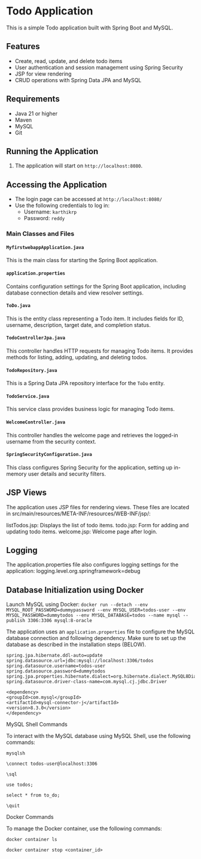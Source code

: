# Todo Application

This is a simple Todo application built with Spring Boot and MySQL.

## Features

- Create, read, update, and delete todo items
- User authentication and session management using Spring Security
- JSP for view rendering
- CRUD operations with Spring Data JPA and MySQL

## Requirements

- Java 21 or higher
- Maven
- MySQL
- Git


## Running the Application

1. The application will start on `http://localhost:8080`.

## Accessing the Application

- The login page can be accessed at `http://localhost:8080/`
- Use the following credentials to log in:
  - Username: `karthikrp`
  - Password: `reddy`

### Main Classes and Files

#### `MyfirstwebappApplication.java`

This is the main class for starting the Spring Boot application.

#### `application.properties`

Contains configuration settings for the Spring Boot application, including database connection details and view resolver settings.

#### `ToDo.java`

This is the entity class representing a Todo item. It includes fields for ID, username, description, target date, and completion status.

#### `TodoControllerJpa.java`

This controller handles HTTP requests for managing Todo items. It provides methods for listing, adding, updating, and deleting todos.

#### `TodoRepository.java`

This is a Spring Data JPA repository interface for the `ToDo` entity.

#### `TodoService.java`

This service class provides business logic for managing Todo items.

#### `WelcomeController.java`

This controller handles the welcome page and retrieves the logged-in username from the security context.

#### `SpringSecurityConfiguration.java`

This class configures Spring Security for the application, setting up in-memory user details and security filters.

## JSP Views
The application uses JSP files for rendering views. These files are located in src/main/resources/META-INF/resources/WEB-INF/jsp/:

listTodos.jsp: Displays the list of todo items.
todo.jsp: Form for adding and updating todo items.
welcome.jsp: Welcome page after login.

## Logging
The application.properties file also configures logging settings for the application:
logging.level.org.springframework=debug

## Database Initialization using Docker

 Launch MySQL using Docker:
    ```
    docker run --detach --env MYSQL_ROOT_PASSWORD=dummypassword --env MYSQL_USER=todos-user --env MYSQL_PASSWORD=dummytodos --env MYSQL_DATABASE=todos --name mysql --publish 3306:3306 mysql:8-oracle
    ```

The application uses an `application.properties` file to configure the MySQL database connection and following dependency. Make sure to set up the database as described in the installation steps (BELOW).

```properties
spring.jpa.hibernate.ddl-auto=update
spring.datasource.url=jdbc:mysql://localhost:3306/todos
spring.datasource.username=todos-user
spring.datasource.password=dummytodos
spring.jpa.properties.hibernate.dialect=org.hibernate.dialect.MySQL8Dialect
spring.datasource.driver-class-name=com.mysql.cj.jdbc.Driver
```

```dependency
<dependency>
<groupId>com.mysql</groupId>
<artifactId>mysql-connector-j</artifactId>
<version>8.3.0</version>
</dependency>
```

MySQL Shell Commands

To interact with the MySQL database using MySQL Shell, use the following commands:

```Start MySQL Shell:
mysqlsh
```

```Connect to the database:
\connect todos-user@localhost:3306
```

```Switch to SQL mode:
\sql
```

```Use the todos database:
use todos;
```

```Query the todo table:
select * from to_do;
```

```Exit MySQL Shell:
\quit
```

Docker Commands

To manage the Docker container, use the following commands:

```List running containers:
docker container ls
```

```Stop a container:
docker container stop <container_id>
```
